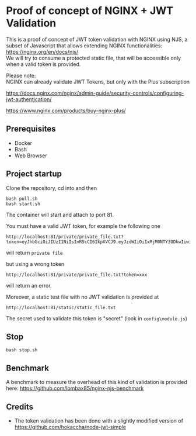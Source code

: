 # Proof of concept of NGINX + JWT Validation

This is a proof of concept of JWT token validation with NGINX using NJS, a subset of Javascript that
allows extending NGINX functionalities: https://nginx.org/en/docs/njs/  
We will try to consume a protected static file, that will be accessible only when a valid token is provided.

Please note:   
NGINX can already validate JWT Tokens, but only with the Plus subscription

https://docs.nginx.com/nginx/admin-guide/security-controls/configuring-jwt-authentication/

https://www.nginx.com/products/buy-nginx-plus/

## Prerequisites
- Docker
- Bash
- Web Browser

## Project startup

Clone the repository, cd into and then

    bash pull.sh
    bash start.sh
    
The container will start and attach to port 81.
    
You must have a valid JWT token, for example the following one

    http://localhost:81/private/private_file.txt?token=eyJhbGciOiJIUzI1NiIsInR5cCI6IkpXVCJ9.eyJzdWIiOiIxMjM0NTY3ODkwIiwibmFtZSI6IkpvaG4gRG9lIiwiaWF0IjoxNTE2MjM5MDIyfQ.XbPfbIHMI6arZ3Y922BhjWgQzWXcXNrz0ogtVhfEd2o
    
will return `private file`

but using a wrong token

    http://localhost:81/private/private_file.txt?token=xxx

will return an error.

Moreover, a static test file with no JWT validation is provided at 

    http://localhost:81/static/static_file.txt

The secret used to validate this token is "secret" (look in `config\module.js`)

## Stop

    bash stop.sh

## Benchmark

A benchmark to measure the overhead of this kind of validation is provided here: https://github.com/lombax85/nginx-njs-benchmark

## Credits
- The token validation has been done with a slightly modified version of https://github.com/hokaccha/node-jwt-simple
 